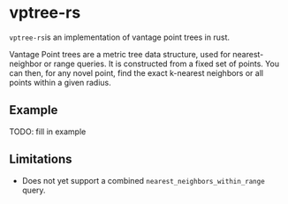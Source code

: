 # vptree-rs #
`vptree-rs`is an implementation of vantage point trees in rust.

Vantage Point trees are a metric tree data structure, used for
nearest-neighbor or range queries. It is constructed from a fixed set
of points. You can then, for any novel point, find the exact k-nearest
neighbors or all points within a given radius.

## Example
TODO: fill in example

## Limitations
- Does not yet support a combined `nearest_neighbors_within_range`
  query.
